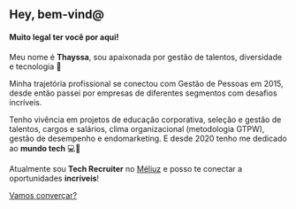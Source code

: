 ## Hey, bem-vind@

#### Muito legal ter você por aqui! 

Meu nome é **Thayssa**, sou apaixonada  por gestão de talentos, diversidade e tecnologia 🙅

Minha trajetória profissional se conectou com Gestão de Pessoas em 2015, desde então passei por empresas de diferentes segmentos com desafios incríveis.  
  
Tenho vivência em projetos de educação corporativa, seleção e gestão de talentos, cargos e salários, clima organizacional (metodologia GTPW), gestão de desempenho e endomarketing. E desde 2020 tenho me dedicado ao **mundo tech** 💻💜

Atualmente sou **Tech Recruiter** no [Méliuz](https://meliuz.gupy.io/) e posso te conectar a oportunidades **incríveis**!

[Vamos converçar?](https://www.linkedin.com/in/thayssa-radmylla-61b18a153/)

